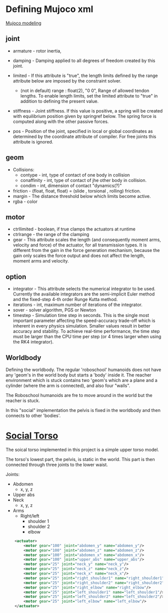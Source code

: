 # Defining Mujoco xml
[Mujoco modeling](http://www.mujoco.org/book/modeling.html)

## joint
* armature - rotor inertia,
* damping - Damping applied to all degrees of freedom created by this joint.
* limited - If this attribute is "true", the length limits defined by the range attribute below are imposed by the constraint solver.
	* (not in default) range : float(2), "0 0",  Range of allowed tendon lengths. To enable length limits, set the limited attribute to "true" in addition to defining the present value.
* stiffness - Joint stiffness. If this value is positive, a spring will be created with equilibrium position given by springref below. The spring force is computed along with the other passive forces.

* pos - Position of the joint, specified in local or global coordinates as determined by the coordinate attribute of compiler. For free joints this attribute is ignored.


## geom
* Collisions:
	* contype - int, type of contact of one body in collision 
	* conaffinity - int, type of contact of jhe other body in collision.  
	* condim - int, dimension of contact "dynamics(?)"	
* friction - (float, float, float) = (slide , torsional , rolling) friction.
* margin - The distance threshold below which limits become active.
* rgba - color

## motor
* ctrllimited - boolean, if true clamps the actuators at runtime
* ctrlrange - the range of the clamping
* gear - This attribute scales the length (and consequently moment arms, velocity and force) of the actuator, for all transmission types. It is different from the gain in the force generation mechanism, because the gain only scales the force output and does not affect the length, moment arms and velocity.

## option
* integrator - This attribute selects the numerical integrator to be used. Currently the available integrators are the semi-implicit Euler method and the fixed-step 4-th order Runge Kutta method.
* iterations - int, maximum number of iterations of the integrator.
* sover - solver algorithm, PGS or Newton
* timestep - Simulation time step in seconds. This is the single most important parameter affecting the speed-accuracy trade-off which is inherent in every physics simulation. Smaller values result in better accuracy and stability. To achieve real-time performance, the time step must be larger than the CPU time per step (or 4 times larger when using the RK4 integrator).


## Worldbody

Defining the worldbody. The regular 'roboschool' humanoids does not have any 'geom's in the world body but starts a 'body' inside it.
The reacher environment which is stuck contains two 'geom's which are a plane and a cylinder (where the arm is connected), and also four "walls". 

The Roboschool humanoids are fre to move around in the world but the reacher is stuck.

In this "social" implementation the pelvis is fixed in the worldbody and then connects to other 'bodies'.

# [Social Torso](Social_torso.xml)

The soical torso implemented in this project is a simple upper torso model.

The torso's lowest part, the pelvis, is static in the world. This part is then connected through three joints to the lower waist.

Joints:
* Abdomen
	* x, y, z
* Upper abs
* Neck
	* x, y, z
* Arms
	* Right/left
		* shoulder 1
		* shoulder 2
		* elbow 

```xml
	<actuator>
		<motor gear="100" joint="abdomen_y" name="abdomen_y"/>
		<motor gear="100" joint="abdomen_z" name="abdomen_z"/>
		<motor gear="100" joint="abdomen_x" name="abdomen_x"/>
		<motor gear="100" joint="upper_abs" name="upper_abs"/>
		<motor gear="25" joint="neck_y" name="neck_y"/>
		<motor gear="25" joint="neck_z" name="neck_z"/>
		<motor gear="25" joint="neck_x" name="neck_x"/>
		<motor gear="25" joint="right_shoulder1" name="right_shoulder1"/>
		<motor gear="25" joint="right_shoulder2" name="right_shoulder2"/>
		<motor gear="25" joint="right_elbow" name="right_elbow"/>
		<motor gear="25" joint="left_shoulder1" name="left_shoulder1"/>
		<motor gear="25" joint="left_shoulder2" name="left_shoulder2"/>
		<motor gear="25" joint="left_elbow" name="left_elbow"/>
	</actuator>
```


